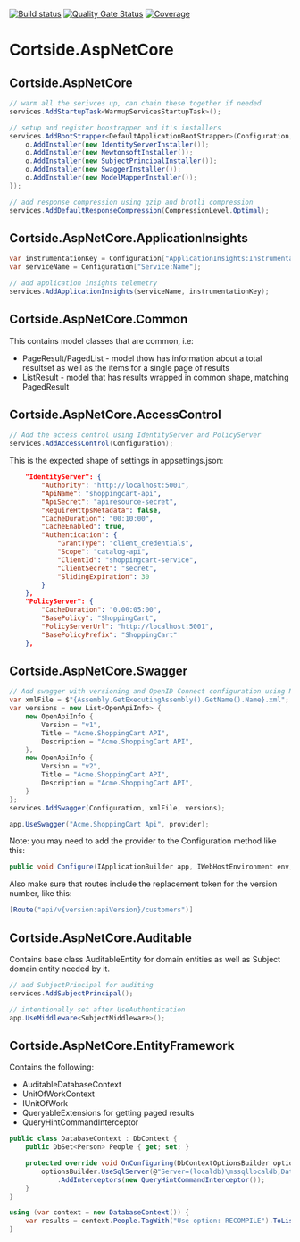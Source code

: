 [![Build status](https://ci.appveyor.com/api/projects/status/pmatnuh14eo9sqe3?svg=true)](https://ci.appveyor.com/project/cortside/cortside-aspnetcore)
[![Quality Gate Status](https://sonarcloud.io/api/project_badges/measure?project=cortside_cortside.aspnetcore&metric=alert_status)](https://sonarcloud.io/summary/new_code?id=cortside_cortside.aspnetcore)
[![Coverage](https://sonarcloud.io/api/project_badges/measure?project=cortside_cortside.aspnetcore&metric=coverage)](https://sonarcloud.io/summary/new_code?id=cortside_cortside.aspnetcore)

# Cortside.AspNetCore

## Cortside.AspNetCore

```csharp
// warm all the serivces up, can chain these together if needed
services.AddStartupTask<WarmupServicesStartupTask>();
```

```csharp
// setup and register boostrapper and it's installers
services.AddBootStrapper<DefaultApplicationBootStrapper>(Configuration, o => {
    o.AddInstaller(new IdentityServerInstaller());
    o.AddInstaller(new NewtonsoftInstaller());
    o.AddInstaller(new SubjectPrincipalInstaller());
    o.AddInstaller(new SwaggerInstaller());
    o.AddInstaller(new ModelMapperInstaller());
});
```

```csharp
// add response compression using gzip and brotli compression
services.AddDefaultResponseCompression(CompressionLevel.Optimal);
```

## Cortside.AspNetCore.ApplicationInsights

```csharp
var instrumentationKey = Configuration["ApplicationInsights:InstrumentationKey"];
var serviceName = Configuration["Service:Name"];

// add application insights telemetry
services.AddApplicationInsights(serviceName, instrumentationKey);
```

## Cortside.AspNetCore.Common

This contains model classes that are common, i.e:
* PageResult/PagedList - model thow has information about a total resultset as well as the items for a single page of results 
* ListResult - model that has results wrapped in common shape, matching PagedResult

## Cortside.AspNetCore.AccessControl

```csharp
// Add the access control using IdentityServer and PolicyServer
services.AddAccessControl(Configuration);
```

This is the expected shape of settings in appsettings.json:

```json
    "IdentityServer": {
        "Authority": "http://localhost:5001",
        "ApiName": "shoppingcart-api",
        "ApiSecret": "apiresource-secret",
        "RequireHttpsMetadata": false,
        "CacheDuration": "00:10:00",
        "CacheEnabled": true,
        "Authentication": {
            "GrantType": "client_credentials",
            "Scope": "catalog-api",
            "ClientId": "shoppingcart-service",
            "ClientSecret": "secret",
            "SlidingExpiration": 30
        }
    },
    "PolicyServer": {
        "CacheDuration": "0.00:05:00",
        "BasePolicy": "ShoppingCart",
        "PolicyServerUrl": "http://localhost:5001",
        "BasePolicyPrefix": "ShoppingCart"
    },
```

## Cortside.AspNetCore.Swagger

```csharp
// Add swagger with versioning and OpenID Connect configuration using Newtonsoft
var xmlFile = $"{Assembly.GetExecutingAssembly().GetName().Name}.xml";
var versions = new List<OpenApiInfo> {
    new OpenApiInfo {
        Version = "v1",
        Title = "Acme.ShoppingCart API",
        Description = "Acme.ShoppingCart API",
    },
    new OpenApiInfo {
        Version = "v2",
        Title = "Acme.ShoppingCart API",
        Description = "Acme.ShoppingCart API",
    }
};
services.AddSwagger(Configuration, xmlFile, versions);
```

```csharp
app.UseSwagger("Acme.ShoppingCart Api", provider);
```

Note: you may need to add the provider to the Configuration method like this:

```csharp
public void Configure(IApplicationBuilder app, IWebHostEnvironment env, IApiVersionDescriptionProvider provider)
```

Also make sure that routes include the replacement token for the version number, like this:

```csharp
[Route("api/v{version:apiVersion}/customers")]
```

## Cortside.AspNetCore.Auditable

Contains base class AuditableEntity for domain entities as well as Subject domain entity needed by it.

```csharp
// add SubjectPrincipal for auditing
services.AddSubjectPrincipal();
```

```csharp
// intentionally set after UseAuthentication
app.UseMiddleware<SubjectMiddleware>();
```

## Cortside.AspNetCore.EntityFramework

Contains the following:

* AuditableDatabaseContext
* UnitOfWorkContext
* IUnitOfWork
* QueryableExtensions for getting paged results
* QueryHintCommandInterceptor

```csharp
public class DatabaseContext : DbContext {
    public DbSet<Person> People { get; set; }

    protected override void OnConfiguring(DbContextOptionsBuilder optionsBuilder) {
        optionsBuilder.UseSqlServer(@"Server=(localdb)\mssqllocaldb;Database=EFQuerying.Tags;Trusted_Connection=True")
            .AddInterceptors(new QueryHintCommandInterceptor());
    }
}
```

```csharp
using (var context = new DatabaseContext()) {
    var results = context.People.TagWith("Use option: RECOMPILE").ToList();
}
```
